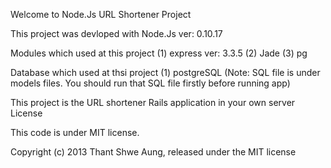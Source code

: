 Welcome to Node.Js URL Shortener Project

This project was devloped with Node.Js ver: 0.10.17

 Modules which used at this project 
(1) express ver: 3.3.5
(2) Jade
(3) pg

Database which used at thsi project 
(1) postgreSQL  (Note: SQL file is under models files. You should run that SQL file firstly before running app)

This project is the URL shortener Rails application in your own server
License

This code is under MIT license. 

Copyright (c) 2013 Thant Shwe Aung, released under the MIT license
